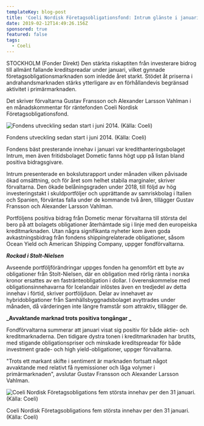 ```yaml
---
templateKey: blog-post
title: 'Coeli Nordisk Företagsobligationsfond: Intrum glänste i januari'
date: 2019-02-12T14:49:26.156Z
sponsored: true
featured: false
tags:
  - Coeli
---
```

STOCKHOLM (Fonder Direkt) Den stärkta riskaptiten från investerare bidrog till allmänt fallande kreditspreadar under januari, vilket gynnade företagsobligationsmarknaden som inledde året starkt. Stödet åt priserna i andrahandsmarknaden stärks ytterligare av en förhållandevis begränsad aktivitet i primärmarknaden.

Det skriver förvaltarna Gustav Fransson och Alexander Larsson Vahlman i en månadskommentar för räntefonden Coeli Nordisk Företagsobligationsfond.

![Fondens utveckling sedan start i juni 2014. (Källa: Coeli)](/img/coeli12feb5.png)

<span class="image-caption">Fondens utveckling sedan start i juni 2014. (Källa: Coeli)</span>

Fondens bäst presterande innehav i januari var kredithanteringsbolaget Intrum, men även fritidsbolaget Dometic fanns högt upp på listan bland positiva bidragsgivare.

Intrum presenterade en bokslutsrapport under månaden vilken påvisade ökad omsättning, och för året som helhet stabila marginaler, skriver förvaltarna. Den ökade belåningsgraden under 2018, till följd av hög investeringstakt i skuldportföljer och upprättande av samriskbolag i Italien och Spanien, förväntas falla under de kommande två åren, tillägger Gustav Fransson och Alexander Larsson Vahlman.

Portföljens positiva bidrag från Dometic menar förvaltarna till största del bero på att bolagets obligationer återhämtade sig i linje med den europeiska kreditmarknaden. Utan några signifikanta nyheter kom även goda avkastningsbidrag från fondens shippingrelaterade obligationer, såsom Ocean Yield och American Shipping Company, uppger fondförvaltarna.

_**Rockad i Stolt-Nielsen**_

Avseende portföljförändringar uppges fonden ha genomfört ett byte av obligationer från Stolt-Nielsen, där en obligation med rörlig ränta i norska kronor ersattes av en fastränteobligation i dollar. I överenskommelse med obligationsinnehavarna för Icelandair inlöstes även en tredjedel av detta innehav i förtid, skriver portföljduon. Delar av innehavet av hybridobligationer från Samhällsbyggnadsbolaget avyttrades under månaden, då värderingen inte längre framstår som attraktiv, tillägger de.



**_Avvaktande marknad trots positiva tongångar_**



Fondförvaltarna summerar att januari visat sig positiv för både aktie- och kreditmarknaderna. Den tidigare dystra tonen i kreditmarknaden har brutits, med stigande obligationspriser och minskade kreditspreadar för både investment grade- och high yield-obligationer, uppger förvaltarna.



"Trots ett markant skifte i sentiment är marknaden fortsatt något avvaktande med relativt få nyemissioner och låga volymer i primärmarknaden", avslutar Gustav Fransson och Alexander Larsson Vahlman.

![Coeli Nordisk Företagsobligations fem största innehav per den 31 januari. (Källa: Coeli)](/img/coeli12feb6.png)

<span class="image-caption">Coeli Nordisk Företagsobligations fem största innehav per den 31 januari. (Källa: Coeli)</span>
